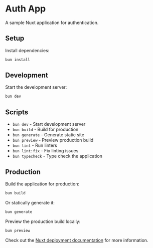 # Auth App

A sample Nuxt application for authentication.

## Setup

Install dependencies:

```bash
bun install
```

## Development

Start the development server:

```bash
bun dev
```

## Scripts

- `bun dev` - Start development server
- `bun build` - Build for production
- `bun generate` - Generate static site
- `bun preview` - Preview production build
- `bun lint` - Run linters
- `bun lint:fix` - Fix linting issues
- `bun typecheck` - Type check the application

## Production

Build the application for production:

```bash
bun build
```

Or statically generate it:

```bash
bun generate
```

Preview the production build locally:

```bash
bun preview
```

Check out the [Nuxt deployment documentation](https://nuxt.com/docs/getting-started/deployment) for more information.
